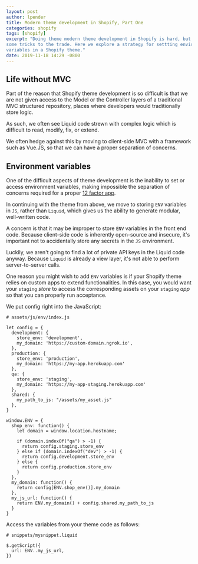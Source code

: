 ```yaml
---
layout: post
author: lpender
title: Modern theme development in Shopify, Part One
categories: shopify
tags: [shopify]
excerpt: "Doing theme modern theme development in Shopify is hard, but there are
some tricks to the trade. Here we explore a strategy for settting environment
variables in a Shopify theme."
date: 2019-11-18 14:29 -0800
---
```


## Life without MVC

Part of the reason that Shopify theme development is so difficult is that we are
not given access to the Model or the Controller layers of a traditional MVC
structured repository, places where developers would traditionally store logic.

As such, we often see Liquid code strewn with complex logic which is difficult
to read, modify, fix, or extend.

We often hedge against this by moving to client-side MVC with a framework such
as Vue.JS, so that we can have a proper separation of concerns.

## Environment variables

One of the difficult aspects of theme development is the inability to set or
access environment variables, making impossible the separation of concerns
required for a proper [12 factor app](https://12factor.net/).

In continuing with the theme from above, we move to storing `ENV` variables in
`JS`, rather than `Liquid`, which gives us the ability to generate modular,
well-written code.

A concern is that it may be improper to store `ENV` variables in the front end
code. Because client-side code is inherently open-source and insecure, it's
important not to accidentally store any secrets in the `JS` environment.

Luckily, we aren't going to find a lot of private API keys in the Liquid code
anyway. Because `Liquid` is already a view layer, it's not able to perform
server-to-server calls.

One reason you might wish to add `ENV` variables is if your Shopify theme relies
on custom apps to extend functionalities. In this case, you would want your
`staging` _store_ to access the corresponding assets on your `staging` _app_ so
that you can properly run acceptance.

We put config right into the JavaScript:

```
# assets/js/env/index.js

let config = {
  development: {
    store_env: 'development',
    my_domain: 'https://custom-domain.ngrok.io',
  },
  production: {
    store_env: 'production',
    my_domain: 'https://my-app.herokuapp.com'
  },
  qa: {
    store_env: 'staging',
    my_domain: 'https://my-app-staging.herokuapp.com'
  },
  shared: {
    my_path_to_js: "/assets/my_asset.js"
  },
}

window.ENV = {
  shop_env: function() {
    let domain = window.location.hostname;

    if (domain.indexOf("qa") > -1) {
      return config.staging.store_env
    } else if (domain.indexOf("dev") > -1) {
      return config.development.store_env
    } else {
      return config.production.store_env
    }
  },
  my_domain: function() {
    return config[ENV.shop_env()].my_domain
  },
  my_js_url: function() {
    return ENV.my_domain() + config.shared.my_path_to_js
  }
}
```

Access the variables from your theme code as follows:

```
# snippets/mysnippet.liquid

$.getScript({
  url: ENV..my_js_url,
})
```
